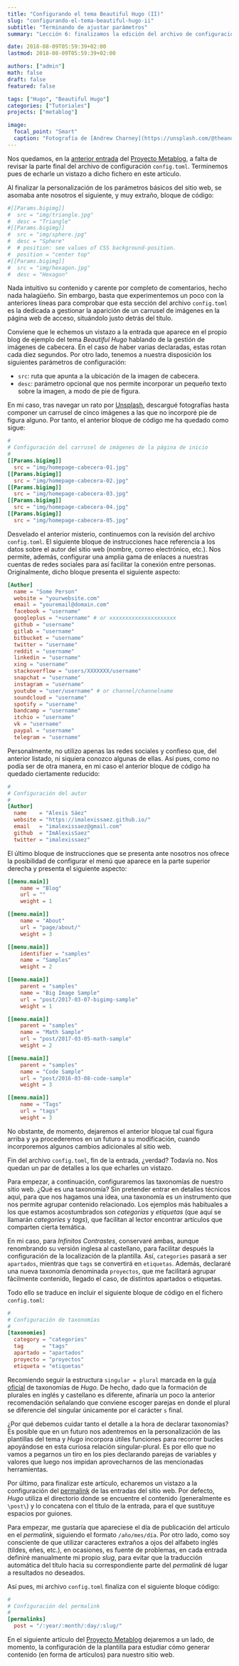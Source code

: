 ```yaml
---
title: "Configurando el tema Beautiful Hugo (II)"
slug: "configurando-el-tema-beautiful-hugo-ii"
subtitle: "Terminando de ajustar parámetros"
summary: "Lección 6: finalizamos la edición del archivo de configuración del tema Beautiful Hugo."

date: 2018-08-09T05:59:39+02:00
lastmod: 2018-08-09T05:59:39+02:00

authors: ["admin"]
math: false
draft: false
featured: false

tags: ["Hugo", "Beautiful Hugo"]
categories: ["Tutoriales"]
projects: ["metablog"]

image:
  focal_point: "Smart"
  caption: "Fotografía de [Andrew Charney](https://unsplash.com/@theandrewwilliam), disponible en [Unsplash](https://unsplash.com/photos/UsbMGphPWw4)."
---
```


Nos quedamos, en la [anterior entrada](/2018/08/07/configurando-el-tema-beautiful-hugo-i/) del [Proyecto Metablog](/proyecto/metablog/), a falta de revisar la parte final del archivo de configuración `config.toml`. Terminemos pues de echarle un vistazo a dicho fichero en este artículo.

Al finalizar la personalización de los parámetros básicos del sitio web, se asomaba ante nosotros el siguiente, y muy extraño, bloque de código:

```toml
#[[Params.bigimg]]
#  src = "img/triangle.jpg"
#  desc = "Triangle"
#[[Params.bigimg]]
#  src = "img/sphere.jpg"
#  desc = "Sphere"
#  # position: see values of CSS background-position.
#  position = "center top"
#[[Params.bigimg]]
#  src = "img/hexagon.jpg"
#  desc = "Hexagon"
```

Nada intuitivo su contenido y carente por completo de comentarios, hecho nada halagüeño. Sin embargo, basta que experimentemos un poco con la anteriores líneas para comprobar que esta sección del archivo `config.toml` es la dedicada a gestionar la aparición de un carrusel de imágenes en la página web de acceso, situándolo justo detrás del título.

Conviene que le echemos un vistazo a la entrada que aparece en el propio blog de ejemplo del tema *Beautiful Hugo* hablando de la gestión de imágenes de cabecera. En el caso de haber varias declaradas, estas rotan cada diez segundos. Por otro lado, tenemos a nuestra disposición los siguientes parámetros de configuración:

- `src`: ruta que apunta a la ubicación de la imagen de cabecera.
- `desc`: parámetro opcional que nos permite incorporar un pequeño texto sobre la imagen, a modo de pie de figura.

En mi caso, tras navegar un rato por [Unsplash](https://unsplash.com/), descargué fotografías hasta componer un carrusel de cinco imágenes a las que no incorporé pie de figura alguno. Por tanto, el anterior bloque de código me ha quedado como sigue:

```toml
#
# Configuración del carrusel de imágenes de la página de inicio
#
[[Params.bigimg]]
  src = "img/homepage-cabecera-01.jpg"
[[Params.bigimg]]
  src = "img/homepage-cabecera-02.jpg"
[[Params.bigimg]]
  src = "img/homepage-cabecera-03.jpg"
[[Params.bigimg]]
  src = "img/homepage-cabecera-04.jpg"
[[Params.bigimg]]
  src = "img/homepage-cabecera-05.jpg"
```

Desvelado el anterior misterio, continuemos con la revisión del archivo `config.toml`. El siguiente bloque de instrucciones hace referencia a los datos sobre el autor del sitio web (nombre, correo electrónico, etc.). Nos permite, además, configurar una amplia gama de enlaces a nuestras cuentas de redes sociales para así facilitar la conexión entre personas. Originalmente, dicho bloque presenta el siguiente aspecto:

```toml
[Author]
  name = "Some Person"
  website = "yourwebsite.com"
  email = "youremail@domain.com"
  facebook = "username"
  googleplus = "+username" # or xxxxxxxxxxxxxxxxxxxxx
  github = "username"
  gitlab = "username"
  bitbucket = "username"
  twitter = "username"
  reddit = "username"
  linkedin = "username"
  xing = "username"
  stackoverflow = "users/XXXXXXX/username"
  snapchat = "username"
  instagram = "username"
  youtube = "user/username" # or channel/channelname
  soundcloud = "username"
  spotify = "username"
  bandcamp = "username"
  itchio = "username"
  vk = "username"
  paypal = "username"
  telegram = "username"
```

Personalmente, no utilizo apenas las redes sociales y confieso que, del anterior listado, ni siquiera conozco algunas de ellas. Así pues, como no podía ser de otra manera, en mi caso el anterior bloque de código ha quedado ciertamente reducido:

```toml
#
# Configuración del autor
#
[Author]
  name    = "Alexis Sáez"
  website = "https://imalexissaez.github.io/"
  email   = "imalexissaez@gmail.com"
  github  = "ImAlexisSaez"
  twitter = "imalexissaez"
```

El último bloque de instrucciones que se presenta ante nosotros nos ofrece la posibilidad de configurar el menú que aparece en la parte superior derecha y presenta el siguiente aspecto:

```toml
[[menu.main]]
    name = "Blog"
    url = ""
    weight = 1

[[menu.main]]
    name = "About"
    url = "page/about/"
    weight = 3

[[menu.main]]
    identifier = "samples"
    name = "Samples"
    weight = 2

[[menu.main]]
    parent = "samples"
    name = "Big Image Sample"
    url = "post/2017-03-07-bigimg-sample"
    weight = 1

[[menu.main]]
    parent = "samples"
    name = "Math Sample"
    url = "post/2017-03-05-math-sample"
    weight = 2

[[menu.main]]
    parent = "samples"
    name = "Code Sample"
    url = "post/2016-03-08-code-sample"
    weight = 3

[[menu.main]]
    name = "Tags"
    url = "tags"
    weight = 3
```

No obstante, de momento, dejaremos el anterior bloque tal cual figura arriba y ya procederemos en un futuro a su modificación, cuando incorporemos algunos cambios adicionales al sitio web.

Fin del archivo `config.toml`, fin de la entrada, ¿verdad? Todavía no. Nos quedan un par de detalles a los que echarles un vistazo.

Para empezar, a continuación, configuraremos las taxonomías de nuestro sitio web. ¿Qué es una taxonomía? Sin pretender entrar en detalles técnicos aquí, para que nos hagamos una idea, una taxonomía es un instrumento que nos permite agrupar contenido relacionado. Los ejemplos más habituales a los que estamos acostumbrados son *categorías* y *etiquetas* (que aquí se llamarán *categories* y *tags*), que facilitan al lector encontrar artículos que comparten cierta temática.

En mi caso, para *Infinitos Contrastes*, conservaré ambas, aunque renombrando su versión inglesa al castellano, para facilitar después la configuración de la localización de la plantilla. Así, `categories` pasará a ser `apartados`, mientras que `tags` se convertirá en `etiquetas`. Además, declararé una nueva taxonomía denominada `proyectos`, que me facilitará agrupar fácilmente contenido, llegado el caso, de distintos apartados o etiquetas.

Todo ello se traduce en incluir el siguiente bloque de código en el fichero `config.toml`:

```toml
#
# Configuración de taxonomías
#
[taxonomies]
  category = "categories"
  tag      = "tags"
  apartado = "apartados"
  proyecto = "proyectos"
  etiqueta = "etiquetas"
```

Recomiendo seguir la estructura `singular = plural` marcada en la [guía oficial](https://gohugo.io/content-management/taxonomies/) de taxonomías de *Hugo*. De hecho, dado que la formación de plurales en inglés y castellano es diferente, afinaría un poco la anterior recomendación señalando que conviene escoger parejas en donde el plural se diferencie del singular únicamente por el carácter `s` final. 

¿Por qué debemos cuidar tanto el detalle a la hora de declarar taxonomías? Es posible que en un futuro nos adentremos en la personalización de las plantillas del tema y *Hugo* incorpora útiles funciones para recorrer bucles apoyándose en esta curiosa relación singular-plural. Es por ello que no vamos a pegarnos un tiro en los pies declarando parejas de variables y valores que luego nos impidan aprovecharnos de las mencionadas herramientas.

Por último, para finalizar este artículo, echaremos un vistazo a la configuración del [permalink](https://gohugo.io/content-management/urls/) de las entradas del sitio web. Por defecto, *Hugo* utiliza el directorio donde se encuentre el contenido (generalmente es `\post\`) y lo concatena con el título de la entrada, para el que sustituye espacios por guiones.

Para empezar, me gustaría que apareciese el día de publicación del artículo en el *permalink*, siguiendo el formato `/año/mes/día`. Por otro lado, como soy consciente de que utilizar caracteres extraños a ojos del alfabeto inglés (tildes, eñes, etc.), en ocasiones, es fuente de problemas, en cada entrada definiré manualmente mi propio *slug*, para evitar que la traducción automática del título hacia su correspondiente parte del *permalink* dé lugar a resultados no deseados.

Así pues, mi archivo `config.toml` finaliza con el siguiente bloque código:

```toml
#
# Configuración del permalink
#
[permalinks]
  post = "/:year/:month/:day/:slug/"
```

En el siguiente artículo del [Proyecto Metablog](/proyecto/metablog/) dejaremos a un lado, de momento, la configuración de la plantilla para estudiar cómo generar contenido (en forma de artículos) para nuestro sitio web.
